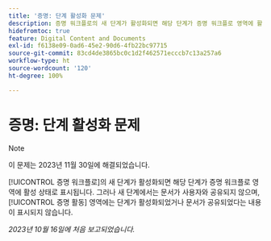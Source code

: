 ```yaml
---
title: '증명: 단계 활성화 문제'
description: 증명 워크플로의 새 단계가 활성화되면 해당 단계가 증명 워크플로 영역에 활성 상태로 표시됩니다. 그러나 새 단계에서는 문서가 사용자와 공유되지 않으며, 증명 활동 영역에는 단계가 활성화되었거나 문서가 공유되었다는 내용이 표시되지 않습니다.
hidefromtoc: true
feature: Digital Content and Documents
exl-id: f6138e09-0ad6-45e2-90d6-4fb22bc97715
source-git-commit: 83cd4de3865bc0c1d2f462571ecccb7c13a257a6
workflow-type: ht
source-wordcount: '120'
ht-degree: 100%

---
```


# 증명: 단계 활성화 문제

>[!NOTE]
>
>이 문제는 2023년 11월 30일에 해결되었습니다.

[!UICONTROL 증명 워크플로]의 새 단계가 활성화되면 해당 단계가 증명 워크플로 영역에 활성 상태로 표시됩니다. 그러나 새 단계에서는 문서가 사용자와 공유되지 않으며, [!UICONTROL 증명 활동] 영역에는 단계가 활성화되었거나 문서가 공유되었다는 내용이 표시되지 않습니다.

_2023년 10월 16일에 처음 보고되었습니다._

